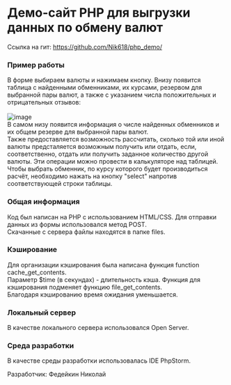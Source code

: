 # Демо-сайт PHP для выгрузки данных по обмену валют
Ссылка на гит: https://github.com/Nik618/php_demo/

### Пример работы
В форме выбираем валюты и нажимаем кнопку. Внизу появится таблица с найденными обменниками, их курсами, резервом для выбранной пары валют, а также с указанием числа положительных и отрицательных отзывов:<br><br>
![image](https://user-images.githubusercontent.com/55635768/152244232-7a20a565-39c0-4f19-a43e-4cc2370918ed.png)
<br>В самом низу появится информация о числе найденных обменников и их общем резерве для выбранной пары валют.
<br>Также предоставляется возможность рассчитать, сколько той или иной валюты предсталяется возможным получить или отдать, если, соответственно, отдать или получить заданное количество другой валюты. Эти операции можно провести в калькуляторе над таблицей. Чтобы выбрать обменник, по курсу которого будет производиться расчёт, необходимо нажать на кнопку "select" напротив соответствующей строки таблицы.

### Общая информация
Код был написан на PHP с использованием HTML/CSS. Для отправки данных из формы использовался метод POST.<br>
Скачанные с сервера файлы находятся в папке files.

### Кэширование
Для организации кэширования была написана функция function cache_get_contents.<br>
Параметр $time (в секундах) - длительность кэша. Функция для кэширования подменяет функцию file_get_contents.<br>
Благодаря кэшированию время ожидания уменьшается.

### Локальный сервер
В качестве локального сервера использовался Open Server.

### Среда разработки
В качестве среды разработки использовалась IDE PhpStorm.

Разработчик: Федейкин Николай
